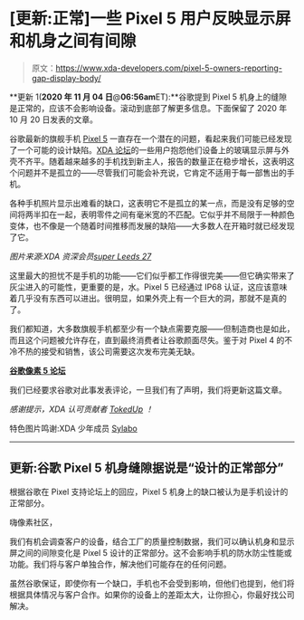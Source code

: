 # [更新:正常]一些 Pixel 5 用户反映显示屏和机身之间有间隙

> 原文：<https://www.xda-developers.com/pixel-5-owners-reporting-gap-display-body/>

**更新 1(****2020 年 11 月 04 日****@****06:56am****ET):**谷歌提到 Pixel 5 机身上的缝隙是正常的，应该不会影响设备。滚动到底部了解更多信息。下面保留了 2020 年 10 月 20 日发表的文章。

谷歌最新的旗舰手机 [Pixel 5](https://www.xda-developers.com/google-pixel-5-review/) 一直存在一个潜在的问题，看起来我们可能已经发现了一个可能的设计缺陷。[XDA 论坛](https://forum.xda-developers.com/pixel-5/help/assembly-problem-gap-screen-case-t4177669)的一些用户抱怨他们设备上的玻璃显示屏与外壳不齐平。随着越来越多的手机找到新主人，报告的数量正在稳步增长，这表明这个问题并不是孤立的——尽管我们可能会补充说，它肯定不适用于每一部售出的手机。

各种手机照片显示出难看的缺口，这表明它不是孤立的某一点，而是没有足够的空间将两半扣在一起，表明零件之间有毫米宽的不匹配。它似乎并不局限于一种颜色变体，也不像是一个随着时间推移而发展的缺陷——大多数人在开箱时就已经发现了它。

*图片来源:XDA 资深会员[super Leeds 27](https://forum.xda-developers.com/member.php?u=2677847)*

这里最大的担忧不是手机的功能——它们似乎都工作得很完美——但它确实带来了灰尘进入的可能性，更重要的是，水。Pixel 5 已经通过 IP68 认证，这应该意味着几乎没有东西可以进出。很明显，如果外壳上有一个巨大的洞，那就不是真的了。

我们都知道，大多数旗舰手机都至少有一个缺点需要克服——但制造商也是如此，而且这个问题被允许存在，直到最终消费者让谷歌颜面尽失。鉴于对 Pixel 4 的不冷不热的接受和销售，该公司需要这次发布完美无缺。

**[谷歌像素 5 论坛](https://forum.xda-developers.com/pixel-5/)**

我们已经要求谷歌对此事发表评论，一旦我们有了声明，我们将更新这篇文章。

*感谢提示，XDA 认可贡献者 [TokedUp](https://forum.xda-developers.com/member.php?u=3391399) ！*

特色图片鸣谢:XDA 少年成员 [Sylabo](https://forum.xda-developers.com/member.php?u=8050944)

* * *

## 更新:谷歌 Pixel 5 机身缝隙据说是“设计的正常部分”

根据谷歌在 Pixel 支持论坛上的回应，Pixel 5 机身上的缺口被认为是手机设计的正常部分。

嗨像素社区，

我们有机会调查客户的设备，结合工厂的质量控制数据，我们可以确认机身和显示屏之间的间隙变化是 Pixel 5 设计的正常部分。这不会影响手机的防水防尘性能或功能。我们将与客户单独合作，解决他们可能存在的任何问题。

虽然谷歌保证，即使你有一个缺口，手机也不会受到影响，但他们也提到，他们将根据具体情况与客户合作。如果你的设备上的差距太大，让你担心，你最好找公司解决。